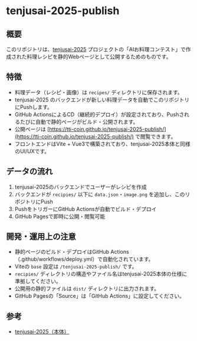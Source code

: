 # tenjusai-2025-publish

## 概要

このリポジトリは、[tenjusai-2025](https://github.com/tti-coin/tenjusai-2025) プロジェクトの「AIお料理コンテスト」で作成された料理レシピを静的Webページとして公開するためのものです。

## 特徴

- 料理データ（レシピ・画像）は `recipes/` ディレクトリに保存されます。
- tenjusai-2025 のバックエンドが新しい料理データを自動でこのリポジトリにPushします。
- GitHub ActionsによるCD（継続的デプロイ）が設定されており、Pushされるたびに自動で静的ページがビルド・公開されます。
- 公開ページは [https://tti-coin.github.io/tenjusai-2025-publish/](https://tti-coin.github.io/tenjusai-2025-publish/) で閲覧できます。
- フロントエンドはVite + Vue3で構築されており、tenjusai-2025本体と同様のUI/UXです。

## データの流れ

1. tenjusai-2025のバックエンドでユーザーがレシピを作成
2. バックエンドが `recipies/` 以下に `data.json`・`image.png` を追加し、このリポジトリにPush
3. PushをトリガーにGitHub Actionsが自動でビルド・デプロイ
4. GitHub Pagesで即時に公開・閲覧可能

## 開発・運用上の注意

- 静的ページのビルド・デプロイはGitHub Actions（.github/workflows/deploy.yml）で自動化されています。
- Viteの `base` 設定は `/tenjusai-2025-publish/` です。
- `recipies/` ディレクトリの構造やファイル名はtenjusai-2025本体の仕様に準拠してください。
- 公開用の静的ファイルは `dist/` ディレクトリに出力されます。
- GitHub Pagesの「Source」は「GitHub Actions」に設定してください。

## 参考

- [tenjusai-2025（本体）](https://github.com/tti-coin/tenjusai-2025)
